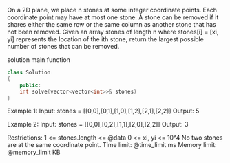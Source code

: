 On a 2D plane, we place n stones at some integer coordinate points. Each coordinate point may have at most one stone.
A stone can be removed if it shares either the same row or the same column as another stone that has not been removed.
Given an array stones of length n where stones[i] = [xi, yi] represents the location of the ith stone, return the largest possible number of stones that can be removed.

solution main function
```cpp
class Solution
{
    public:
    int solve(vector<vector<int>>& stones)
}
```

Example 1:
Input: stones = [[0,0],[0,1],[1,0],[1,2],[2,1],[2,2]]
Output: 5

Example 2:
Input: stones = [[0,0],[0,2],[1,1],[2,0],[2,2]]
Output: 3

Restrictions:
1 <= stones.length <= @data
0 <= xi, yi <= 10^4
No two stones are at the same coordinate point.
Time limit: @time_limit ms
Memory limit: @memory_limit KB